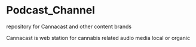 # Podcast_Channel 
repository for Cannacast and other content brands



Cannacast is 
  web station for cannabis related audio media
  local or organic
  








